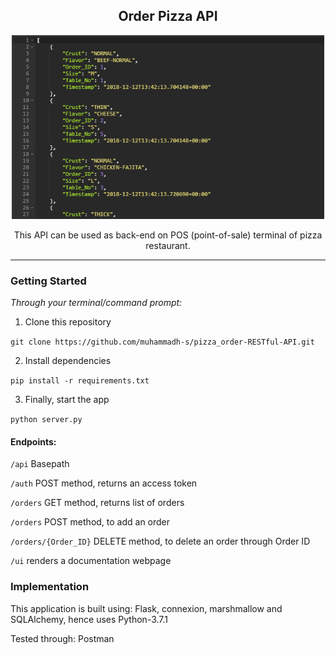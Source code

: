 <h2 align="center">
<b> Order Pizza API</b></h1>
<p align="center">
<img width="500" height="auto" src="rest-api-min.png"/>
</p>

<p align="center">
This API can be used as back-end on POS (point-of-sale) terminal
of pizza restaurant.
</p>
<hr>

### Getting Started

_Through your terminal/command prompt:_

1. Clone this repository

`git clone https://github.com/muhammadh-s/pizza_order-RESTful-API.git`

2. Install dependencies

`pip install -r requirements.txt`

3. Finally, start the app

`python server.py`

#### Endpoints:

`/api` Basepath

`/auth` POST method, returns an access token

`/orders` GET method, returns list of orders

`/orders` POST method, to add an order

`/orders/{Order_ID}` DELETE method, to delete an order through Order ID

`/ui` renders a documentation webpage

### Implementation

This application is built using: Flask, connexion, marshmallow and
SQLAlchemy, hence uses Python-3.7.1

Tested through: Postman
